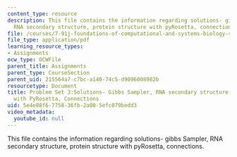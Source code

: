 ```yaml
---
content_type: resource
description: This file contains the information regarding solutions- gibbs Sampler,
  RNA secondary structure, protein structure with pyRosetta, connections.
file: /courses/7-91j-foundations-of-computational-and-systems-biology-spring-2014/5e4e88f6775836fb2a005efc079bedd3_MIT7_91JS14_pset3_ans.pdf
file_type: application/pdf
learning_resource_types:
- Assignments
ocw_type: OCWFile
parent_title: Assignments
parent_type: CourseSection
parent_uid: 215564a7-c7bc-a140-74c5-d9096008982b
resourcetype: Document
title: Problem Set 3:Solutions- Gibbs Sampler, RNA secondary structure, Protein Structure
  with PyRosetta, Connections
uid: 5e4e88f6-7758-36fb-2a00-5efc079bedd3
video_metadata:
  youtube_id: null
---
```

This file contains the information regarding solutions- gibbs Sampler, RNA secondary structure, protein structure with pyRosetta, connections.

